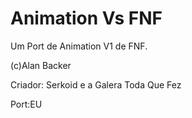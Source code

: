 # Animation Vs FNF
Um Port de Animation V1 de FNF.

(c)Alan Backer

Criador: Serkoid e a Galera Toda Que Fez

Port:EU
